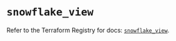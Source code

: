 # `snowflake_view`

Refer to the Terraform Registry for docs: [`snowflake_view`](https://registry.terraform.io/providers/snowflake-labs/snowflake/0.97.0/docs/resources/view).
